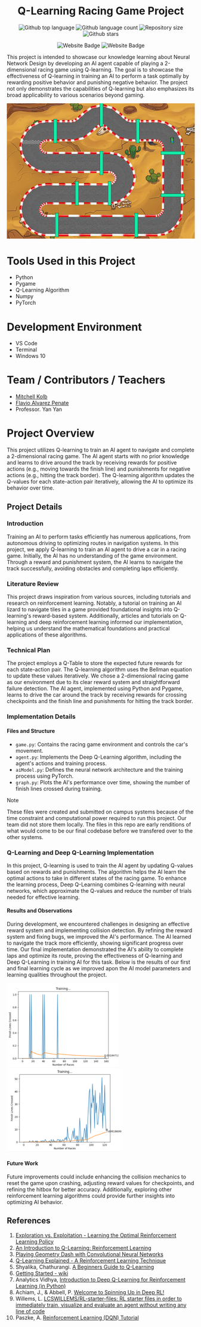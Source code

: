 <h1 align="center">Q-Learning Racing Game Project</h1>

<p align="center">
  <img alt="Github top language" src="https://img.shields.io/github/languages/top/mitchellkolb/Q-Learning-ML?color=56BEB8">

  <img alt="Github language count" src="https://img.shields.io/github/languages/count/mitchellkolb/Q-Learning-ML?color=56BEB8">

  <img alt="Repository size" src="https://img.shields.io/github/repo-size/mitchellkolb/Q-Learning-ML?color=56BEB8">

  <img alt="Github stars" src="https://img.shields.io/github/stars/mitchellkolb/Q-Learning-ML?color=56BEB8" />
</p>

<p align="center">
<img
    src="https://img.shields.io/badge/Python-3776AB?style=for-the-badge&logo=Python&logoColor=white"
    alt="Website Badge" />
<img
    src="https://img.shields.io/badge/Windows-0078D6?style=for-the-badge&logo=Windows 10&logoColor=white"
    alt="Website Badge" />
</p>

This project is intended to showcase our knowledge learning about Neural Network Design by developing an AI agent capable of playing a 2-dimensional racing game using Q-learning. The goal is to showcase the effectiveness of Q-learning in training an AI to perform a task optimally by rewarding positive behavior and punishing negative behavior. The project not only demonstrates the capabilities of Q-learning but also emphasizes its broad applicability to various scenarios beyond gaming.

![project image](resources/image8.png)

# Tools Used in this Project

- Python
- Pygame
- Q-Learning Algorithm
- Numpy
- PyTorch


# Development Environment

- VS Code
- Terminal
- Windows 10

# Team / Contributors / Teachers

- [Mitchell Kolb](https://github.com/mitchellkolb)
- [Flavio Alvarez Penate](https://github.com/f-alvarezpenate)
- Professor. Yan Yan


# Project Overview

This project utilizes Q-learning to train an AI agent to navigate and complete a 2-dimensional racing game. The AI agent starts with no prior knowledge and learns to drive around the track by receiving rewards for positive actions (e.g., moving towards the finish line) and punishments for negative actions (e.g., hitting the track border). The Q-learning algorithm updates the Q-values for each state-action pair iteratively, allowing the AI to optimize its behavior over time.

## Project Details

### Introduction
Training an AI to perform tasks efficiently has numerous applications, from autonomous driving to optimizing routes in navigation systems. In this project, we apply Q-learning to train an AI agent to drive a car in a racing game. Initially, the AI has no understanding of the game environment. Through a reward and punishment system, the AI learns to navigate the track successfully, avoiding obstacles and completing laps efficiently.

### Literature Review
This project draws inspiration from various sources, including tutorials and research on reinforcement learning. Notably, a tutorial on training an AI lizard to navigate tiles in a game provided foundational insights into Q-learning's reward-based system. Additionally, articles and tutorials on Q-learning and deep reinforcement learning informed our implementation, helping us understand the mathematical foundations and practical applications of these algorithms.

### Technical Plan
The project employs a Q-Table to store the expected future rewards for each state-action pair. The Q-learning algorithm uses the Bellman equation to update these values iteratively. We chose a 2-dimensional racing game as our environment due to its clear reward system and straightforward failure detection. The AI agent, implemented using Python and Pygame, learns to drive the car around the track by receiving rewards for crossing checkpoints and the finish line and punishments for hitting the track border.

### Implementation Details

#### Files and Structure
- `game.py`: Contains the racing game environment and controls the car's movement.
- `agent.py`: Implements the Deep Q-Learning algorithm, including the agent's actions and training process.
- `aiModel.py`: Defines the neural network architecture and the training process using PyTorch.
- `graph.py`: Plots the AI's performance over time, showing the number of finish lines crossed during training.
> [!NOTE]
> These files were created and submitted on campus systems because of the time constraint and computational power required to run this project. Our team did not store them locally. The files in this repo are early renditions of what would come to be our final codebase before we transfered over to the other systems.

### Q-Learning and Deep Q-Learning Implementation
In this project, Q-learning is used to train the AI agent by updating Q-values based on rewards and punishments. The algorithm helps the AI learn the optimal actions to take in different states of the racing game. To enhance the learning process, Deep Q-Learning combines Q-learning with neural networks, which approximate the Q-values and reduce the number of trials needed for effective learning.

#### Results and Observations
During development, we encountered challenges in designing an effective reward system and implementing collision detection. By refining the reward system and fixing bugs, we improved the AI's performance. The AI learned to navigate the track more efficiently, showing significant progress over time. Our final implementation demonstrated the AI's ability to complete laps and optimize its route, proving the effectiveness of Q-learning and Deep Q-Learning in training AI for this task. Below is the results of our first and final learning cycle as we improved apon the AI model parameters and learning qualities throughout the project.

<p float="left">
  <img src="resources/image1.png" alt="First Try" width="300" />
  <img src="resources/image2.png" alt="Final Try" width="307" />
</p>


#### Future Work
Future improvements could include enhancing the collision mechanics to reset the game upon crashing, adjusting reward values for checkpoints, and refining the hitbox for better accuracy. Additionally, exploring other reinforcement learning algorithms could provide further insights into optimizing AI behavior.

## References
1. [Exploration vs. Exploitation - Learning the Optimal Reinforcement Learning Policy](https://www.youtube.com/watch?v=mo96Nqlo1L8)
2. [An Introduction to Q-Learning: Reinforcement Learning](https://www.freecodecamp.org/news/an-introduction-to-q-learning-reinforcement-learning-14ac0b4493cc)
3. [Playing Geometry Dash with Convolutional Neural Networks](http://cs231n.stanford.edu/reports/2017/pdfs/605.pdf)
4. [Q-Learning Explained - A Reinforcement Learning Technique](https://www.youtube.com/watch?v=qhRNvCVVJaA&list=TLPQMjAwMjIwMjP5wYy7pRhaxg&index=2)
5. Shyalika, Chathurangi. [A Beginners Guide to Q-Learning](https://towardsdatascience.com/a-beginners-guide-to-q-learning-c3e2a30a653c)
6. [Getting Started - wiki](https://www.pygame.org/news)
7. Analytics Vidhya, [Introduction to Deep Q-Learning for Reinforcement Learning (in Python)](https://www.analyticsvidhya.com/blog/2019/04/introduction-deep-q-learning-python)
8. Achiam, J., & Abbell, P. [Welcome to Spinning Up in Deep RL!](https://spinningup.openai.com/en/latest/index.html)
9. Willems, L. [LCSWILLEMS/RL-starter-files: RL starter files in order to immediately train, visualize and evaluate an agent without writing any line of code](https://github.com/lcswillems/rl-starter-files)
10. Paszke, A. [Reinforcement Learning (DQN) Tutorial](https://pytorch.org/tutorials/intermediate/reinforcement_q_learning.html)

